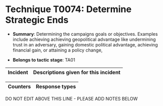 # Technique T0074: Determine Strategic Ends

* **Summary**: Determining the campaigns goals or objectives. Examples include achieving achieving geopolitical advantage like undermining trust in an adversary, gaining domestic political advantage, achieving financial gain, or attaining a policy change, 

* **Belongs to tactic stage**: TA01


| Incident | Descriptions given for this incident |
| -------- | -------------------- |



| Counters | Response types |
| -------- | -------------- |


DO NOT EDIT ABOVE THIS LINE - PLEASE ADD NOTES BELOW